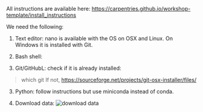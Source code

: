 All instructions are available here: https://carpentries.github.io/workshop-template/install_instructions

We need the following:
1. Text editor: nano is available with the OS on OSX and Linux. On Windows it is installed with Git.

2. Bash shell: 

2. Git/GitHubL: check if it is already installed:
> which git
If not, 
https://sourceforge.net/projects/git-osx-installer/files/

3. Python: follow instructions but use miniconda instead of conda.

4. Download data: ![download data](download_data.png "Title")
